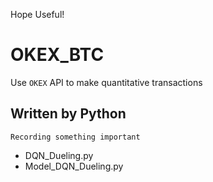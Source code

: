 Hope Useful!
# OKEX_BTC
 Use `OKEX` API to make quantitative transactions
## Written by Python
    Recording something important
* DQN_Dueling.py
* Model_DQN_Dueling.py
